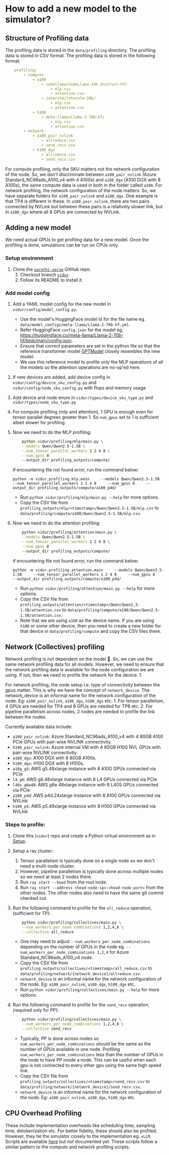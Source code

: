 # How to add a new model to the simulator?

## Structure of Profiling data

The profiling data is stored in the `data/profiling` directory. The profiling data is stored in CSV format. The profiling data is stored in the following format:

```yaml
    profiling/
        - compute
            - a100
                - codellama/CodeLlama-34b-Instruct-hf/
                    - mlp.csv
                    - attention.csv
                - internlm/internlm-20b/
                    - mlp.csv
                    - attention.csv
            - h100
                - meta-llama/Llama-2-70b-hf/
                    - mlp.csv
                    - attention.csv
        - network
            - a100_pair_nvlink
                - allreduce.csv
                - send_recv.csv
            - h100_dgx
                - allreduce.csv
                - send_recv.csv
```

For compute profiling, only the SKU matters not the network configuration of the node. So, we don't discriminate between `a100_pair_nvlink` (Azure Standard_NC96ads_A100_v4 with 4 A100s) and `a100_dgx` (A100 DGX with 8 A100s), the same compute data is used in both in the folder called `a100`.
For network profiling, the network configuration of the node matters. So, we have separate folders for `a100_pair_nvlink` and `a100_dgx`. One example is that TP4 is different in these. In `a100_pair_nvlink`, there are two pairs connected by NVLink but between these pairs is a relatively slower link, but in `a100_dgx` where all 8 GPUs are connected by NVLink.

## Adding a new model

We need actual GPUs to get profiling data for a new model. Once the profiling is done, simulations can be run on CPUs only.
### Setup environment

1. Clone the [`sarathi-serve`](https://github.com/nba556677go/sarathi-serve) GitHub repo.
    1. Checkout branch [`vidur`](https://github.com/nba556677go/sarathi-serve/tree/vidur)
    1. Follow its README to install it.
### Add model config
1. Add a YAML model config for the new model in `vidur/config/model_config.py`.
    - Use the model's HuggingFace model id for the file name eg. `data/model_configs/meta-llama/Llama-2-70b-hf.yml`.
    - Refer HuggingFace `config.json` for the model eg. <https://huggingface.co/meta-llama/Llama-2-70b-hf/blob/main/config.json>.
    - Ensure that correct parameters are set in the python file so that the reference transformer model [GPTModel](vidur/profiling/mlp/mlp_impl.py) closely resembles the new model.
    - We use this reference model to profile only the MLP operations of all the models so the attention operations are no-op'ed here.
1. If new devices are added, add device config in `vidur/config/device_sku_config.py` and `vidur/config/node_sku_config.py` with flops and memory usage
1. Add device and node enum in  `vidur/types/device_sku_type.py`  and `vidur/types/node_sku_type.py` 
1. For compute profiling (mlp and attention), 1 GPU is enough even for tensor parallel degrees greater than 1. So `num_gpus` set to 1 is sufficient albeit slower for profiling.
1. Now we need to do the MLP profiling:

    ```bash
        python vidur/profiling/mlp/main.py \
        --models Qwen/Qwen2.5-1.5B \
        --num_tensor_parallel_workers 1 2 4 8 \
        --num_gpus 8
        --output_dir profiling_outputs/compute/
    ```
    if encountering file not found error, run the command below:
    ```
    python -m vidur.profiling.mlp.main     --models Qwen/Qwen2.5-1.5B     --num_tensor_parallel_workers 1 2 4 8     --num_gpus 8     --output_dir profiling_outputs/compute/a100_p4d/ 
    ```

    - Run `python vidur/profiling/mlp/main.py --help` for more options.
    - Copy the CSV file from `profiling_outputs/mlp/<timestamp>/Qwen/Qwen2.5-1.5B/mlp.csv` to `data/profiling/compute/a100/Qwen/Qwen2.5-1.5B/mlp.csv`.
1. Now we need to do the attention profiling:

    ```bash
        python vidur/profiling/attention/main.py \
        --models Qwen/Qwen2.5-1.5B \
        --num_tensor_parallel_workers 1 2 4 8 \
        --num_gpus 8
        --output_dir profiling_outputs/compute/
    ```
    if encountering file not found error, run the command below:
    ```
    python -m vidur.profiling.attention.main     --models Qwen/Qwen2.5-1.5B     --num_tensor_parallel_workers 1 2 4 8     --num_gpus 8     --output_dir profiling_outputs/compute/a100_p4d/ 
    ```

    - Run `python vidur/profiling/attention/main.py --help` for more options.
    - Copy the CSV file from `profiling_outputs/attention/<timestamp>/Qwen/Qwen2.5-1.5B/attention.csv` to `data/profiling/compute/a100/Qwen/Qwen2.5-1.5B/attention.csv`.
    - Note that we are using `a100` as the device name. If you are using `h100` or some other device, then you need to create a new folder for that device in `data/profiling/compute` and copy the CSV files there.

## Network (Collectives) profiling

Network profiling is not dependent on the model 🎉. So, we can use the same network profiling data for all models. However, we need to ensure that the network profiling data is available for the node configuration we are using. If not, then we need to profile the network for the device. 1.

For network profiling, the node setup i.e. type of connectivity between the gpus matter. This is why we have the concept of `network_device`. The network_device is an informal name for the network configuration of the node. Eg: `a100_pair_nvlink`, `a100_dgx`, `h100_dgx` etc.
    1. For tensor parallelism, 4 GPUs are needed for TP4 and 8 GPUs are needed for TP8 etc.
    2. For pipeline parallelism across nodes, 2 nodes are needed to profile the link between the nodes.

Currently available data include:

- `a100_pair_nvlink`: Azure Standard_NC96ads_A100_v4 with 4 80GB A100 PCIe GPUs with pair-wise NVLINK connectivity.
- `h100_pair_nvlink`: Azure internal VM with 4 80GB H100 NVL GPUs with pair-wise NVLINK connectivity.
- `a100_dgx`: A100 DGX with 8 80GB A100s.
- `h100_dgx`: H100 DGX with 8 H100s.
- `a10g_g5`: AWS g5.48xlarge instance with 8 A10G GPUs connected via PCIe
- `l4_g6`: AWS g6.48xlarge instance with 8 L4 GPUs connected via PCIe
- `l40s_g6e48`: AWS g6e.48xlarge instance with 8 L40S GPUs connected via PCIe
- `a100_p4d`: AWS p4d.24xlarge instance with 8 A100 GPUs connected via NVLink
- `h100_p5`: AWS p5.48xlarge instance with 8 H100 GPUs connected via NVLink 

### Steps to profile:

1. Clone this (`vidur`) repo and create a Python virtual environment as in [Setup](README.md).
1. Setup a ray cluster:
    1. Tensor parallelism is typically done on a single node so we don't need a multi-node cluster.
    1. However, pipeline parallelism is typically done across multiple nodes so we need at least 2 nodes there.
    1. Run `ray start --head` from the root node.
    1. Run `ray start --address <head-node-ip>:<head-node-port>` from the other nodes. The other nodes also need to have the same git commit checked out.
1. Run the following command to profile for the `all_reduce` operation, (sufficient for TP):

    ```bash
        python vidur/profiling/collectives/main.py \
        --num_workers_per_node_combinations 1,2,4,8 \
        --collective all_reduce
    ```

    - One may need to adjust `--num_workers_per_node_combinations` depending on the number of GPUs in the node eg. `--num_workers_per_node_combinations 1,2,4` for Azure Standard_NC96ads_A100_v4 node.
    - Copy the CSV file from `profiling_outputs/collectives/<timestamp>/all_reduce.csv` to `data/profiling/network/{network_device}/allreduce.csv`.
    - `network_device` is an informal name for the network configuration of the node. Eg: `a100_pair_nvlink`, `a100_dgx`, `h100_dgx` etc.
    - Run `python vidur/profiling/collectives/main.py --help` for more options.
1. Run the following command to profile for the `send_recv` operation, (required only for PP):

    ```bash
        python vidur/profiling/collectives/main.py \
        --num_workers_per_node_combinations 1,2,4,8 \
        --collective send_recv
    ```

    - Typically, PP is done across nodes so `num_workers_per_node_combinations` should be the same as the number of GPUs available in one node. Profiling `num_workers_per_node_combinations` less than the number of GPUs in the node to have PP inside a node. This can be useful when each gpu is not connected to every other gpu using the same high speed link.
    - Copy the CSV file from `profiling_outputs/collectives/<timestamp>/send_recv.csv` to `data/profiling/network/{network_device}/send_recv.csv`.
    - `network_device` is an informal name for the network configuration of the node. Eg: `a100_pair_nvlink`, `a100_dgx`, `h100_dgx` etc.

## CPU Overhead Profiling

These include implementation overheads like scheduling time, sampling time, detokenization etc. For better fidelity, these should also be profiled. However, they tie the simulator closely to the implementation eg. `vLLM`. Scripts are available [here](vidur/profiling/cpu_overhead/) but not documented yet. These scripts follow a similar pattern to the compute and network profiling scripts.
